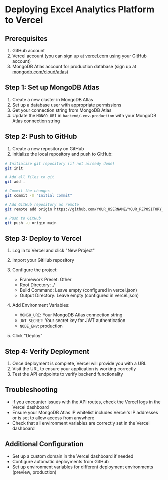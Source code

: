 # Deploying Excel Analytics Platform to Vercel

## Prerequisites

1. GitHub account
2. Vercel account (you can sign up at [vercel.com](https://vercel.com) using your GitHub account)
3. MongoDB Atlas account for production database (sign up at [mongodb.com/cloud/atlas](https://mongodb.com/cloud/atlas))

## Step 1: Set up MongoDB Atlas

1. Create a new cluster in MongoDB Atlas
2. Set up a database user with appropriate permissions
3. Get your connection string from MongoDB Atlas
4. Update the `MONGO_URI` in `backend/.env.production` with your MongoDB Atlas connection string

## Step 2: Push to GitHub

1. Create a new repository on GitHub
2. Initialize the local repository and push to GitHub:

```bash
# Initialize git repository (if not already done)
git init

# Add all files to git
git add .

# Commit the changes
git commit -m "Initial commit"

# Add GitHub repository as remote
git remote add origin https://github.com/YOUR_USERNAME/YOUR_REPOSITORY_NAME.git

# Push to GitHub
git push -u origin main
```

## Step 3: Deploy to Vercel

1. Log in to Vercel and click "New Project"
2. Import your GitHub repository
3. Configure the project:
   - Framework Preset: Other
   - Root Directory: ./
   - Build Command: Leave empty (configured in vercel.json)
   - Output Directory: Leave empty (configured in vercel.json)

4. Add Environment Variables:
   - `MONGO_URI`: Your MongoDB Atlas connection string
   - `JWT_SECRET`: Your secret key for JWT authentication
   - `NODE_ENV`: production

5. Click "Deploy"

## Step 4: Verify Deployment

1. Once deployment is complete, Vercel will provide you with a URL
2. Visit the URL to ensure your application is working correctly
3. Test the API endpoints to verify backend functionality

## Troubleshooting

- If you encounter issues with the API routes, check the Vercel logs in the Vercel dashboard
- Ensure your MongoDB Atlas IP whitelist includes Vercel's IP addresses or is set to allow access from anywhere
- Check that all environment variables are correctly set in the Vercel dashboard

## Additional Configuration

- Set up a custom domain in the Vercel dashboard if needed
- Configure automatic deployments from GitHub
- Set up environment variables for different deployment environments (preview, production)